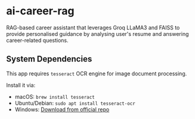 # ai-career-rag
RAG-based career assistant that leverages Groq LLaMA3 and FAISS to provide personalised guidance by analysing user's resume and answering career-related questions.

## System Dependencies
This app requires `tesseract` OCR engine for image document processing.

Install it via:
- macOS: `brew install tesseract`
- Ubuntu/Debian: `sudo apt install tesseract-ocr`
- Windows: [Download from official repo](https://github.com/tesseract-ocr/tesseract)